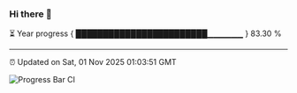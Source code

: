 ### Hi there 👋

⏳ Year progress { ████████████████████████▁▁▁▁▁▁ } 83.30 %

---

⏰ Updated on Sat, 01 Nov 2025 01:03:51 GMT

![Progress Bar CI](https://github.com/code-lakshay/GitHub-Actions-Demo/workflows/Progress%20Bar%20CI/badge.svg)
